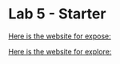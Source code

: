# Lab 5 - Starter

[Here is the website for expose:](https://httrieu.github.io/Lab5_Starter/expose.html)

[Here is the website for explore:](https://httrieu.github.io/Lab5_Starter/explore.html)
